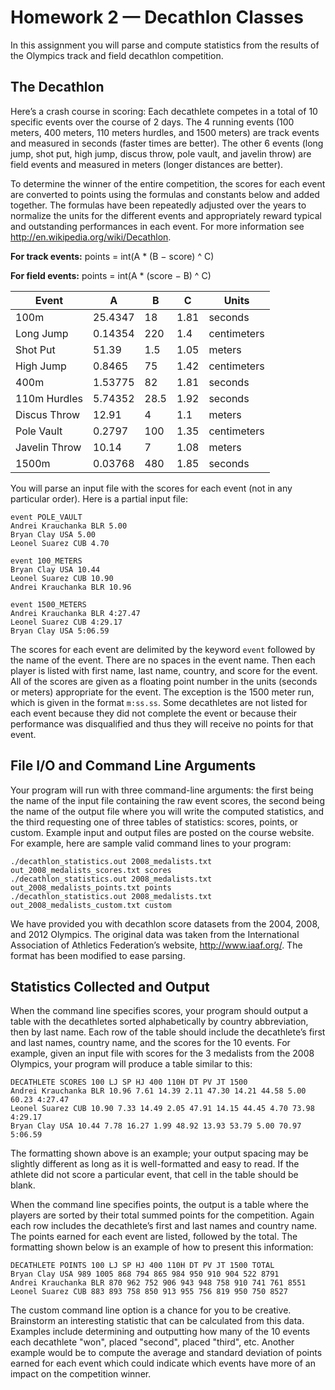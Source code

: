 # Homework 2 — Decathlon Classes

In this assignment you will parse and compute statistics from the results of the Olympics track and field decathlon competition.

## The Decathlon

Here’s a crash course in scoring: Each decathlete competes in a total of 10 specific events over the course of 2 days. The 4 running events (100 meters, 400 meters, 110 meters hurdles, and 1500 meters) are track events and measured in seconds (faster times are better). The other 6 events (long jump, shot put, high jump, discus throw, pole vault, and javelin throw) are field events and measured in meters (longer distances are better).

To determine the winner of the entire competition, the scores for each event are converted to points using the formulas and constants below and added together. The formulas have been repeatedly adjusted over the years to normalize the units for the different events and appropriately reward typical and outstanding performances in each event. For more information see http://en.wikipedia.org/wiki/Decathlon.

**For track events:**
points = int(A * (B − score) ^ C)

**For field events:**
points = int(A * (score − B) ^ C)

| Event | A | B | C | Units |
|-------|---|---|---|-------|
| 100m  |25.4347 | 18 | 1.81 | seconds |
| Long Jump | 0.14354 | 220 | 1.4 | centimeters |
| Shot Put | 51.39 | 1.5 | 1.05 | meters |
| High Jump | 0.8465 | 75 | 1.42 | centimeters |
| 400m | 1.53775 | 82 | 1.81 | seconds |
| 110m Hurdles | 5.74352 | 28.5 | 1.92 | seconds |
| Discus Throw | 12.91 | 4 | 1.1 | meters |
| Pole Vault | 0.2797 | 100 | 1.35 | centimeters |
| Javelin Throw | 10.14 | 7 | 1.08 | meters |
| 1500m | 0.03768 | 480 | 1.85 | seconds |


You will parse an input file with the scores for each event (not in any particular order). Here is a partial input file:
```
event POLE_VAULT
Andrei Krauchanka BLR 5.00
Bryan Clay USA 5.00
Leonel Suarez CUB 4.70

event 100_METERS
Bryan Clay USA 10.44
Leonel Suarez CUB 10.90
Andrei Krauchanka BLR 10.96

event 1500_METERS
Andrei Krauchanka BLR 4:27.47
Leonel Suarez CUB 4:29.17
Bryan Clay USA 5:06.59
```

The scores for each event are delimited by the keyword `event` followed by the name of the event. There are no spaces in the event name. Then each player is listed with first name, last name, country, and score for the event. All of the scores are given as a floating point number in the units (seconds or meters) appropriate for the event. The exception is the 1500 meter run, which is given in the format `m:ss.ss`. Some decathletes are not listed for each event because they did not complete the event or because their performance was disqualified and thus they will receive no points for that event.


## File I/O and Command Line Arguments

Your program will run with three command-line arguments: the first being the name of the input file containing the raw event scores, the second being the name of the output file where you will write the computed statistics, and the third requesting one of three tables of statistics: scores, points, or custom. Example input and output files are posted on the course website. For example, here are sample valid command lines to your program:

```
./decathlon_statistics.out 2008_medalists.txt out_2008_medalists_scores.txt scores
./decathlon_statistics.out 2008_medalists.txt out_2008_medalists_points.txt points
./decathlon_statistics.out 2008_medalists.txt out_2008_medalists_custom.txt custom
```

We have provided you with decathlon score datasets from the 2004, 2008, and 2012 Olympics. The original data was taken from the International Association of Athletics Federation’s website, http://www.iaaf.org/. The format has been modified to ease parsing.


## Statistics Collected and Output

When the command line specifies scores, your program should output a table with the decathletes sorted alphabetically by country abbreviation, then by last name. Each row of the table should include the decathlete’s first and last names, country name, and the scores for the 10 events. For example, given an input file with scores for the 3 medalists from the 2008 Olympics, your program will produce a table similar to this:

```
DECATHLETE SCORES 100 LJ SP HJ 400 110H DT PV JT 1500
Andrei Krauchanka BLR 10.96 7.61 14.39 2.11 47.30 14.21 44.58 5.00 60.23 4:27.47
Leonel Suarez CUB 10.90 7.33 14.49 2.05 47.91 14.15 44.45 4.70 73.98 4:29.17
Bryan Clay USA 10.44 7.78 16.27 1.99 48.92 13.93 53.79 5.00 70.97 5:06.59
```

The formatting shown above is an example; your output spacing may be slightly different as long as it is well-formatted and easy to read. If the athlete did not score a particular event, that cell in the table should be blank.

When the command line specifies points, the output is a table where the players are sorted by their total summed points for the competition. Again each row includes the decathlete’s first and last names and country name. The points earned for each event are listed, followed by the total. The formatting shown below is an
example of how to present this information:

```
DECATHLETE POINTS 100 LJ SP HJ 400 110H DT PV JT 1500 TOTAL
Bryan Clay USA 989 1005 868 794 865 984 950 910 904 522 8791
Andrei Krauchanka BLR 870 962 752 906 943 948 758 910 741 761 8551
Leonel Suarez CUB 883 893 758 850 913 955 756 819 950 750 8527
```

The custom command line option is a chance for you to be creative. Brainstorm an interesting statistic that can be calculated from this data. Examples include determining and outputting how many of the 10 events each decathlete "won", placed "second", placed "third", etc. Another example would be to compute the average and standard deviation of points earned for each event which could indicate which events have more of an impact on the competition winner.
